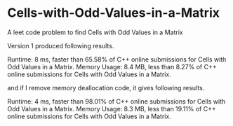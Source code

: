 # Cells-with-Odd-Values-in-a-Matrix
A leet code problem to find Cells with Odd Values in a Matrix

Version 1 produced following results.

Runtime: 8 ms, faster than 65.58% of C++ online submissions for Cells with Odd Values in a Matrix.
Memory Usage: 8.4 MB, less than 8.27% of C++ online submissions for Cells with Odd Values in a Matrix.

and if I remove memory deallocation code, it gives following results.

Runtime: 4 ms, faster than 98.01% of C++ online submissions for Cells with Odd Values in a Matrix.
Memory Usage: 8.3 MB, less than 19.11% of C++ online submissions for Cells with Odd Values in a Matrix.
